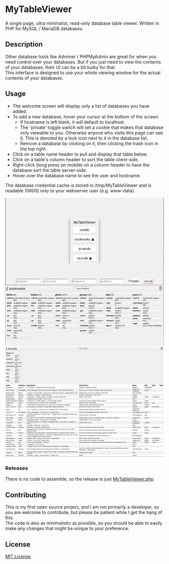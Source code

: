 # MyTableViewer
A single page, ultra minimalist, read-only database table viewer. Written in PHP for MySQL / MariaDB databases.

## Description
Other database tools like Adminer / PHPMyAdmin are great for when you need control over your databases. But if you just need to view the contents of your databases, their UI can be a bit bulky for that.\
This interface is designed to use your whole viewing window for the actual contents of your databases.

## Usage
* The welcome screen will display only a list of databases you have added.  
* To add a new database, hover your cursor at the bottom of the screen.  
  - If hostname is left blank, it will default to localhost.
  - The 'private' toggle switch will set a cookie that makes that database only viewable to you. Otherwise anyone who visits this page can see it. This is denoted by a lock icon next to it in the database list.
  - Remove a database by clicking on it, then clicking the trash icon in the top right.
* Click on a table name header to pull and display that table below.
* Click on a table's column header to sort the table client-side.
* Right-click (long press on mobile) on a column header to have the database sort the table server-side.
* Hover over the database name to see the user and hostname.

The database credential cache is stored in /tmp/MyTableViewer and is readable (0600) only to your webserver user (e.g. www-data).

![screen1](.github/screen1.png) ![screen2](.github/screen2.png) ![screen3](.github/screen3.png)

### Releases
There is no code to assemble, so the release is just [MyTableViewer.php](MyTableViewer.php)

## Contributing
This is my first open source project, and I am not primarily a developer, so you are welcome to contribute, but please be patient while I get the hang of this.\
The code is also as minimalistic as possible, so you should be able to easily make any changes that might be unique to your preference.

## License
[MIT License](LICENSE)
